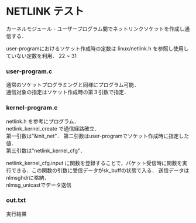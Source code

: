 # NETLINK テスト
カーネルモジュール - ユーザープログラム間でネットリンクソケットを作成し通信する． 
  
user-programにおけるソケット作成時の定数は linux/netlink.h を参照し使用していない定数を利用． 
22 ~ 31

### user-program.c
通常のソケットプログラミングと同様にプログラム可能．  
通信対象の指定はソケット作成時の第３引数で指定．

### kernel-program.c
netlink.h を参考にプログラム．  
netlink_kernel_create で通信経路確立．  
第一引数は"&init_net"． 
第二引数はuser-programでソケット作成時に指定した値．  
第三引数は"netlink_kernel_cfg"．  
  
netlink_kernel_cfg.input に関数を登録することで，パケット受信時に関数を実行できる．この関数の引数に受信データがsk_buffの状態で入る． 
送信データはnlmsghdrに格納．  
nlmsg_unicastでデータ送信
### out.txt
実行結果
